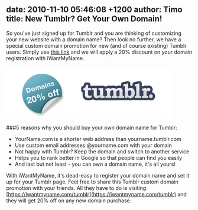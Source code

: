 date: 2010-11-10 05:46:08 +1200
author: Timo
title: New Tumblr? Get Your Own Domain!
----

So you've just signed up for Tumblr and you are thinking of customizing your new website with a domain name? Then look no further, we have a special custom domain promotion for new (and of course existing) Tumblr users. Simply use [this link](https://iwantmyname.com/tumblr) and we will apply a 20% discount on your domain registration with iWantMyName.

![tumblr-domains-promo.png](/media/2010-11-10-tumblr-domains-promo.png)

###5 reasons why you should buy your own domain name for Tumblr:

- YourName.com is a shorter web address than yourname.tumblr.com
- Use custom email addresses @yourname.com with your domain
- Not happy with Tumblr? Keep the domain and switch to another service
- Helps you to rank better in Google so that people can find you easily
- And last but not least - you can own a domain name, it's all yours!

With iWantMyName, it's dead-easy to register your domain name and set it up for your Tumblr page. Feel free to share this Tumblr custom domain promotion with your friends. All they have to do is visiting [https://iwantmyname.com/tumblr](https://iwantmyname.com/tumblr) and they will get 20% off on any new domain purchase.
